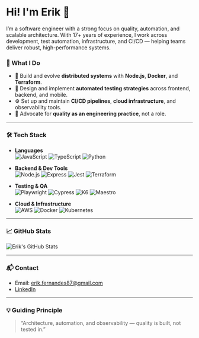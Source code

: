 # Hi! I'm Erik 👋

I’m a software engineer with a strong focus on quality, automation, and scalable architecture. With 17+ years of experience, I work across development, test automation, infrastructure, and CI/CD — helping teams deliver robust, high-performance systems.

### 🚀 What I Do
- 🧱 Build and evolve **distributed systems** with **Node.js**, **Docker**, and **Terraform**.
- 🧪 Design and implement **automated testing strategies** across frontend, backend, and mobile.
- ⚙️ Set up and maintain **CI/CD pipelines**, **cloud infrastructure**, and observability tools.
- 🎯 Advocate for **quality as an engineering practice**, not a role.

---

### 🛠️ Tech Stack

- **Languages**  
  ![JavaScript](https://img.shields.io/badge/-JavaScript-333?style=flat&logo=javascript) ![TypeScript](https://img.shields.io/badge/-TypeScript-333?style=flat&logo=typescript) ![Python](https://img.shields.io/badge/-Python-333?style=flat&logo=python)  

- **Backend & Dev Tools**  
  ![Node.js](https://img.shields.io/badge/-Node.js-333?style=flat&logo=node.js) ![Express](https://img.shields.io/badge/-Express-333?style=flat&logo=express) ![Jest](https://img.shields.io/badge/-Jest-333?style=flat&logo=jest) ![Terraform](https://img.shields.io/badge/-Terraform-333?style=flat&logo=terraform)  

- **Testing & QA**  
  ![Playwright](https://img.shields.io/badge/-Playwright-333?style=flat&logo=playwright) ![Cypress](https://img.shields.io/badge/-Cypress-333?style=flat&logo=cypress) ![K6](https://img.shields.io/badge/-K6-333?style=flat&logo=k6) ![Maestro](https://img.shields.io/badge/-Maestro-333?style=flat&logo=android)  

- **Cloud & Infrastructure**  
  ![AWS](https://img.shields.io/badge/-AWS-333?style=flat&logo=amazon-aws) ![Docker](https://img.shields.io/badge/-Docker-333?style=flat&logo=docker) ![Kubernetes](https://img.shields.io/badge/-Kubernetes-333?style=flat&logo=kubernetes)  

---

### 📈 GitHub Stats  
![Erik's GitHub Stats](https://github-readme-stats.vercel.app/api?username=eamaral&show_icons=true&theme=radical)

---

### 📬 Contact  
- Email: erik.fernandes87@gmail.com  
- [LinkedIn](https://www.linkedin.com/in/your-profile/)

---

### 💡 Guiding Principle  
> “Architecture, automation, and observability — quality is built, not tested in.”
